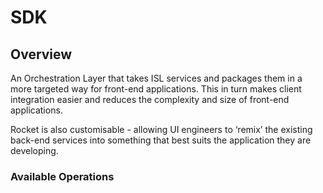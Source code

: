 # SDK

## Overview

An Orchestration Layer that takes ISL services and packages them in a more targeted way for front-end applications.
This in turn makes client integration easier and reduces the complexity and size of front-end applications.

Rocket is also customisable - allowing UI engineers to ‘remix’ the existing back-end services into something that
best suits the application they are developing.


### Available Operations

